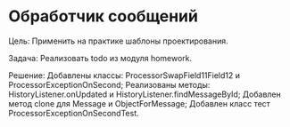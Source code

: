 # Обработчик сообщений
Цель:
  Применить на практике шаблоны проектирования.

Задача: 
  Реализовать todo из модуля homework.

Решение:
  Добавлены классы: ProcessorSwapField11Field12 и ProcessorExceptionOnSecond; 
  Реализованы методы: HistoryListener.onUpdated и HistoryListener.findMessageById; 
  Добавлен метод clone для Message и ObjectForMessage; 
  Добавлен класс тест ProcessorExceptionOnSecondTest.